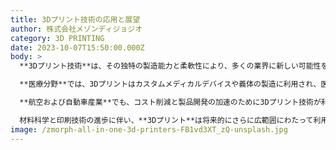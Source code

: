 ```yaml
---
title: 3Dプリント技術の応用と展望
author: 株式会社メゾンディジョジオ
category: 3D PRINTING
date: 2023-10-07T15:50:00.000Z
body: >
  **3Dプリント技術**は、その独特の製造能力と柔軟性により、多くの業界に新しい可能性を提供しています。層ごとに印刷することで、3Dプリントは複雑な構造の迅速な製造を実現することができます。

  **医療分野**では、3Dプリントはカスタムメディカルデバイスや義体の製造に利用され、医療の質と効率を向上させています。

  **航空および自動車産業**でも、コスト削減と製品開発の加速のために3Dプリント技術が利用されています。

  材料科学と印刷技術の進歩に伴い、**3Dプリント**は将来的にさらに広範囲にわたって利用され、各業界のイノベーションを強力にサポートするでしょう。
image: /zmorph-all-in-one-3d-printers-FB1vd3XT_zQ-unsplash.jpg
---
```

